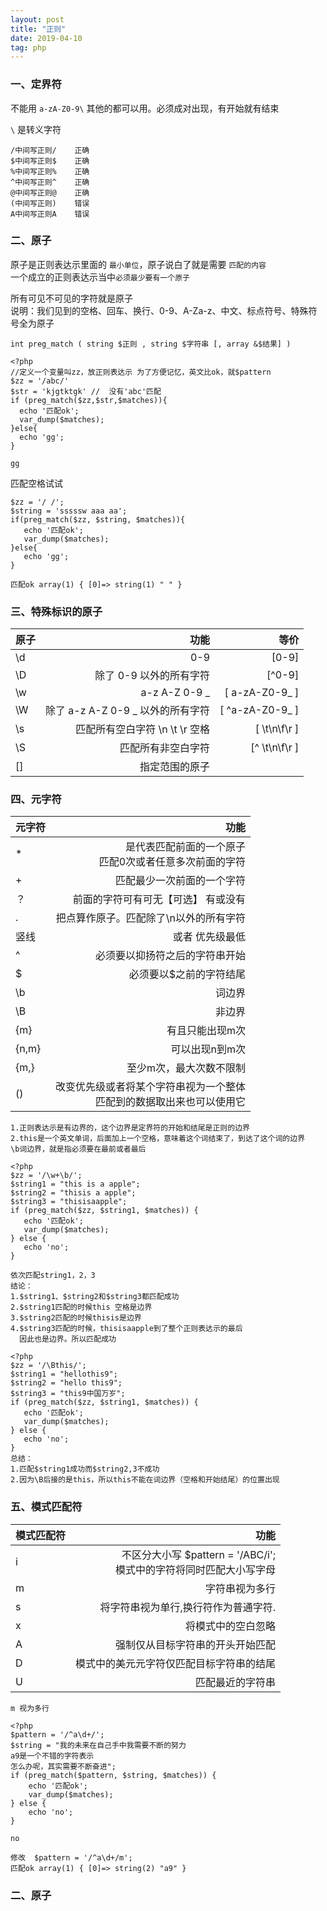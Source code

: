 ```yaml
---
layout: post
title: "正则"
date: 2019-04-10
tag: php
---
```


### 一、定界符

不能用 `a-zA-Z0-9\` 其他的都可以用。必须成对出现，有开始就有结束

`\` 是转义字符

```
/中间写正则/	   正确
$中间写正则$	   正确
%中间写正则%	   正确
^中间写正则^	   正确
@中间写正则@	   正确
(中间写正则)	   错误
A中间写正则A	   错误
```

### 二、原子

原子是正则表达示里面的 `最小单位`，原子说白了就是需要 `匹配的内容`<br/>
一个成立的正则表达示当中`必须最少要有一个原子`

所有可见不可见的字符就是原子<br/>
说明：我们见到的空格、回车、换行、0-9、A-Za-z、中文、标点符号、特殊符号全为原子

`int preg_match ( string $正则 , string $字符串 [, array &$结果] )`

```
<?php
//定义一个变量叫zz，放正则表达示 为了方便记忆，英文比ok，就$pattern
$zz = '/abc/'
$str = 'kjgtktgk' //  没有'abc'匹配
if (preg_match($zz,$str,$matches)){
  echo '匹配ok';
  var_dump($matches);
}else{
  echo 'gg';
}

gg
```

匹配空格试试

```
$zz = '/ /';
$string = 'sssssw aaa aa';
if(preg_match($zz, $string, $matches)){
   echo '匹配ok';
   var_dump($matches);
}else{
   echo 'gg';
}

匹配ok array(1) { [0]=> string(1) " " }
```

### 三、特殊标识的原子

| 原子        | 功能    | 等价|
| --------   | -----:   |  -----:   |
| \d        | 0-9     |  [0-9]
| \D        | 除了 0-9 以外的所有字符      |  [^0-9]
| \w        | a-z A-Z 0-9 _      |[ a-zA-Z0-9_ ] |
| \W        | 除了 a-z A-Z 0-9 _ 以外的所有字符      | [ ^a-zA-Z0-9_ ] |
| \s        | 匹配所有空白字符 \n \t \r 空格     |[ \t\n\f\r ] |
| \S        | 匹配所有非空白字符      |[^ \t\n\f\r ] |
| []        | 指定范围的原子      |




### 四、元字符

| 元字符        | 功能    |
| --------   | -----:   |  
| *        |   是代表匹配前面的一个原子<br>匹配0次或者任意多次前面的字符  |  
| +       |    匹配最少一次前面的一个字符   |
| ？        |   前面的字符可有可无【可选】 有或没有  |  
| .       |    把点算作原子。匹配除了\n以外的所有字符   |
| 竖线     |  或者 优先级最低   |  
| ^       |    必须要以抑扬符之后的字符串开始   |
| $        |  必须要以$之前的字符结尾   |  
| \b       |   词边界    |
| \B        |   非边界  |  
| {m}       |   有且只能出现m次    |
| {n,m}       |  可以出现n到m次   |  
| {m,}      |   至少m次，最大次数不限制    |
| ()       |    改变优先级或者将某个字符串视为一个整体<br>匹配到的数据取出来也可以使用它   |

```
1.正则表达示是有边界的，这个边界是定界符的开始和结尾是正则的边界
2.this是一个英文单词，后面加上一个空格，意味着这个词结束了，到达了这个词的边界
\b词边界，就是指必须要在最前或者最后

<?php
$zz = '/\w+\b/';
$string1 = "this is a apple";
$string2 = "thisis a apple";
$string3 = "thisisaapple";
if (preg_match($zz, $string1, $matches)) {
   echo '匹配ok';
   var_dump($matches);
} else {
   echo 'no';
}

依次匹配string1，2，3
结论：
1.$string1、$string2和$string3都匹配成功
2.$string1匹配的时候this 空格是边界
3.$string2匹配的时候thisis是边界
4.$string3匹配的时候，thisisaapple到了整个正则表达示的最后
  因此也是边界。所以匹配成功
```

```
<?php
$zz = '/\Bthis/';
$string1 = "hellothis9";
$string2 = "hello this9";
$string3 = "this9中国万岁";
if (preg_match($zz, $string1, $matches)) {
   echo '匹配ok';
   var_dump($matches);
} else {
   echo 'no';
}
总结：
1.匹配$string1成功而$string2,3不成功
2.因为\B后接的是this，所以this不能在词边界（空格和开始结尾）的位置出现
```

### 五、模式匹配符

| 模式匹配符        | 功能    |
| --------   | -----:   |  
| i        |   不区分大小写 $pattern = '/ABC/i'; <br> 模式中的字符将同时匹配大小写字母 |  
| m       |    字符串视为多行   |
| s       |   将字符串视为单行,换行符作为普通字符.    |
| x       |    将模式中的空白忽略   |
| A       |   强制仅从目标字符串的开头开始匹配    |
| D       |   模式中的美元元字符仅匹配目标字符串的结尾    |
| U       |    匹配最近的字符串   |

`m 视为多行`

```
<?php
$pattern = '/^a\d+/';
$string = "我的未来在自己手中我需要不断的努力
a9是一个不错的字符表示
怎么办呢，其实需要不断奋进";
if (preg_match($pattern, $string, $matches)) {
    echo '匹配ok';
    var_dump($matches);
} else {
    echo 'no';
}

no

修改  $pattern = '/^a\d+/m';
匹配ok array(1) { [0]=> string(2) "a9" }
```




### 二、原子

